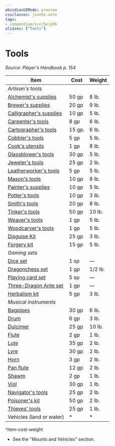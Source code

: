 ```yaml
---
obsidianUIMode: preview
cssclasses: json5e-note
tags:
- compendium/src/5e/phb
aliases: ["Tools"]
---
```

# Tools
*Source: Player's Handbook p. 154* 

| Item | Cost | Weight |
|------|------|--------|
| *Artisan's tools* |  |  |
| [Alchemist's supplies](/Systems/5e/items/alchemists-supplies.md) | 50 gp | 8 lb. |
| [Brewer's supplies](/Systems/5e/items/brewers-supplies.md) | 20 gp | 9 lb. |
| [Calligrapher's supplies](/Systems/5e/items/calligraphers-supplies.md) | 10 gp | 5 lb. |
| [Carpenter's tools](/Systems/5e/items/carpenters-tools.md) | 8 gp | 6 lb. |
| [Cartographer's tools](/Systems/5e/items/cartographers-tools.md) | 15 gp. | 6 lb. |
| [Cobbler's tools](/Systems/5e/items/cobblers-tools.md) | 5 gp | 5 lb. |
| [Cook's utensils](/Systems/5e/items/cooks-utensils.md) | 1 gp | 8 lb. |
| [Glassblower's tools](/Systems/5e/items/glassblowers-tools.md) | 30 gp | 5 lb. |
| [Jeweler's tools](/Systems/5e/items/jewelers-tools.md) | 25 gp | 2 lb. |
| [Leatherworker's tools](/Systems/5e/items/leatherworkers-tools.md) | 5 gp | 5 lb. |
| [Mason's tools](/Systems/5e/items/masons-tools.md) | 10 gp | 8 lb. |
| [Painter's supplies](/Systems/5e/items/painters-supplies.md) | 10 gp | 5 lb. |
| [Potter's tools](/Systems/5e/items/potters-tools.md) | 10 gp | 3 lb. |
| [Smith's tools](/Systems/5e/items/smiths-tools.md) | 20 gp | 8 lb. |
| [Tinker's tools](/Systems/5e/items/tinkers-tools.md) | 50 gp | 10 lb. |
| [Weaver's tools](/Systems/5e/items/weavers-tools.md) | 1 gp | 5 lb. |
| [Woodcarver's tools](/Systems/5e/items/woodcarvers-tools.md) | 1 gp | 5 lb. |
| [Disguise Kit](/Systems/5e/items/disguise-kit.md) | 25 gp | 3 lb. |
| [Forgery kit](/Systems/5e/items/forgery-kit.md) | 15 gp | 5 lb. |
| *Gaming sets* |  |  |
| [Dice set](/Systems/5e/items/dice-set.md) | 1 sp | — |
| [Dragonchess set](/Systems/5e/items/dragonchess-set.md) | 1 gp | 1/2 lb. |
| [Playing card set](/Systems/5e/items/playing-card-set.md) | 5 sp | — |
| [Three-Dragon Ante set](/Systems/5e/items/three-dragon-ante-set.md) | 1 gp | — |
| [Herbalism kit](/Systems/5e/items/herbalism-kit.md) | 5 gp | 3 lb. |
| *Musical instruments* |  |  |
| [Bagpipes](/Systems/5e/items/bagpipes.md) | 30 gp | 6 lb. |
| [Drum](/Systems/5e/items/drum.md) | 6 gp | 3 lb. |
| [Dulcimer](/Systems/5e/items/dulcimer.md) | 25 gp | 10 lb. |
| [Flute](/Systems/5e/items/flute.md) | 2 gp | 1 lb. |
| [Lute](/Systems/5e/items/lute.md) | 35 gp | 2 lb. |
| [Lyre](/Systems/5e/items/lyre.md) | 30 gp | 2 lb. |
| [Horn](/Systems/5e/items/horn.md) | 3 gp | 2 lb. |
| [Pan flute](/Systems/5e/items/pan-flute.md) | 12 gp | 2 lb. |
| [Shawm](/Systems/5e/items/shawm.md) | 2 gp | 1 lb. |
| [Viol](/Systems/5e/items/viol.md) | 30 gp | 1 lb. |
| [Navigator's tools](/Systems/5e/items/navigators-tools.md) | 25 gp | 2 lb. |
| [Poisoner's kit](/Systems/5e/items/poisoners-kit.md) | 50 gp | 2 lb. |
| [Thieves' tools](/Systems/5e/items/thieves-tools.md) | 25 gp | 1 lb. |
| Vehicles (land or water) | * | * |
^item-cost-weight

* See the "Mounts and Vehicles" section.